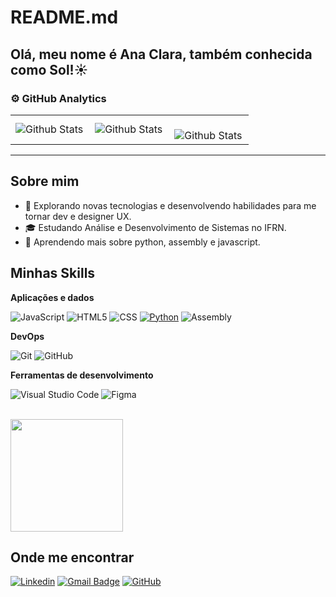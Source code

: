 # README.md
## Olá, meu nome é Ana Clara, também conhecida como Sol!☀️

### ⚙️ GitHub Analytics

<table>
  <tr>
    <td>
      <img
        align="left"
        src="https://github-readme-stats.vercel.app/api?username=Solacsn&theme=dark&hide_border=false&include_all_commits=true"
        alt="Github Stats"
      />
    </td>
    <td>
      <img
        align="left"
        src="https://github-readme-stats.vercel.app/api/top-langs/?username=Solacsn&theme=dark&hide_border=false&include_all_commits=true&count_private=true&layout=compact"
        alt="Github Stats"
      />
    </td>
    <td>
      <br />
      <img
        align="left"
        src="https://github-readme-streak-stats.herokuapp.com/?user=Solacsn&theme=dark&hide_border=false"
        alt="Github Stats"
      />
    </td>
  </tr>
</table>

--- 

## Sobre mim

- 🤔 Explorando novas tecnologias e desenvolvendo habilidades para me tornar dev e designer UX.
- 🎓 Estudando Análise e Desenvolvimento de Sistemas no IFRN.
- 🌱 Aprendendo mais sobre python, assembly e javascript.

## Minhas Skills

**Aplicações e dados**

![JavaScript](https://img.shields.io/badge/-JavaScript-333333?style=flat&logo=javascript)
![HTML5](https://img.shields.io/badge/-HTML5-333333?style=flat&logo=HTML5)
![CSS](https://img.shields.io/badge/-CSS-333333?style=flat&logo=CSS3&logoColor=1572B6)
[![Python](https://img.shields.io/badge/Python-3776AB?logo=python&logoColor=fff)](#)
![Assembly](https://img.shields.io/badge/-Assembly-000?&logo=assemblyscript)


**DevOps**

![Git](https://img.shields.io/badge/-Git-333333?style=flat&logo=git)
![GitHub](https://img.shields.io/badge/-GitHub-333333?style=flat&logo=github)

**Ferramentas de desenvolvimento**

![Visual Studio Code](https://img.shields.io/badge/-Visual%20Studio%20Code-333333?style=flat&logo=visual-studio-code&logoColor=007ACC)
![Figma](https://img.shields.io/badge/-Figma-333333?style=flat&logo=figma&logoColor=007ACC)

<br/>

<a href="https://github.com/Solacsn" title="Perfil de Sol">
  <img height="180em" src="https://github-readme-stats.vercel.app/api?username=Solacsn&theme=dracula&show_icons=true" />
</a>


## Onde me encontrar

[![Linkedin](https://img.shields.io/badge/-Linkedin-blue?style=flat-square&logo=Linkedin&logoColor=white&link=www.linkedin.com/in/ana-clara-nelo-05a8a8270)](www.linkedin.com/in/ana-clara-nelo-05a8a8270)
[![Gmail Badge](https://img.shields.io/badge/-claranasn@gmail.com-006bed?style=flat-square&logo=Gmail&logoColor=white&link=mailto:SEU-EMAIL)](mailto:claranasn@gmail.com)
[![GitHub](https://img.shields.io/github/followers/iuricode?label=follow&style=social)]((https://github.com/Solacsn))
